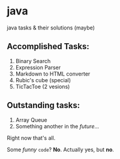 # java
java tasks &amp; their solutions (maybe)

## Accomplished Tasks: 
 1. Binary Search
 2. Expression Parser
 3. Markdown to HTML converter
 4. Rubic's cube (special) 
 5. TicTacToe (2 vesions)
## Outstanding tasks:
 1. Array Queue 
 2. Something another in the _future_...

Right now that's all.

Some _funny_ `code`? __No__. Actually yes, but __no__.
